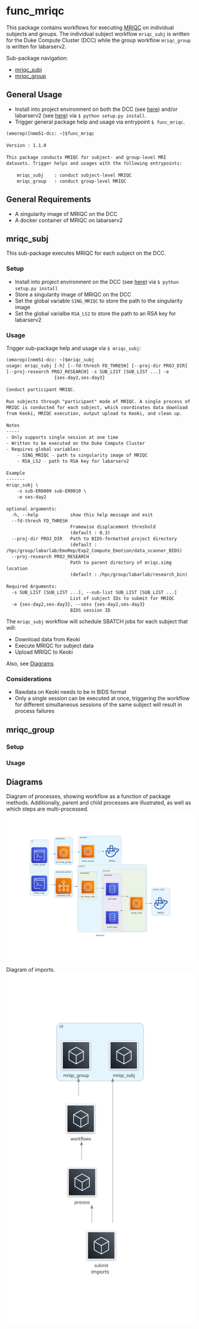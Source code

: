# func_mriqc
This package contains workflows for executing [MRIQC](https://mriqc.readthedocs.io/en/latest/) on individual subjects and groups. The individual subject workflow `mriqc_subj` is written for the Duke Compute Cluster (DCC) while the group workflow `mriqc_group` is written for labarserv2.

Sub-package navigation:
- [mriqc_subj](#mriqc_subj)
- [mriqc_group](#mriqc_group)
  

## General Usage
- Install into project environment on both the DCC (see [here](https://github.com/labarlab/conda_dcc)) and/or labarserv2 (see [here](https://github.com/labarlab/conda_labarserv2)) via `$ python setup.py install`.
- Trigger general package help and usage via entrypoint `$ func_mriqc`.

```
(emorep)[nmm51-dcc: ~]$func_mriqc 

Version : 1.1.0

This package conducts MRIQC for subject- and group-level MRI
datasets. Trigger helps and usages with the following entrypoints:

    mriqc_subj    : conduct subject-level MRIQC
    mriqc_group   : conduct group-level MRIQC

```

## General Requirements
- A singularity image of MRIQC on the DCC
- A docker container of MRIQC on labarserv2


## mriqc_subj
This sub-package executes MRIQC for each subject on the DCC. 


### Setup
- Install into project environment on the DCC (see [here](https://github.com/labarlab/conda_dcc)) via `$ python setup.py install`
- Store a singularity image of MRIQC on the DCC
- Set the global variable `SING_MRIQC` to store the path to the singularity image
- Set the global varialbe `RSA_LS2` to store the path to an RSA key for labarserv2


### Usage
Trigger sub-package help and usage via `$ mriqc_subj`:

```
(emorep)[nmm51-dcc: ~]$mriqc_subj
usage: mriqc_subj [-h] [--fd-thresh FD_THRESH] [--proj-dir PROJ_DIR] [--proj-research PROJ_RESEARCH] -s SUB_LIST [SUB_LIST ...] -e
                  {ses-day2,ses-day3}

Conduct participant MRIQC.

Run subjects through "participant" mode of MRIQC. A single process of
MRIQC is conducted for each subject, whick coordinates data download
from Keoki, MRIQC execution, output upload to Keoki, and clean up.

Notes
-----
- Only supports single session at one time
- Written to be executed on the Duke Compute Cluster
- Requires global variables:
    - SING_MRIQC - path to singularity image of MRIQC
    - RSA_LS2 - path to RSA key for labarserv2

Example
-------
mriqc_subj \
    -s sub-ER0009 sub-ER0010 \
    -e ses-day2

optional arguments:
  -h, --help            show this help message and exit
  --fd-thresh FD_THRESH
                        Framewise displacement threshold
                        (default : 0.3)
  --proj-dir PROJ_DIR   Path to BIDS-formatted project directory
                        (default : /hpc/group/labarlab/EmoRep/Exp2_Compute_Emotion/data_scanner_BIDS)
  --proj-research PROJ_RESEARCH
                        Path to parent directory of mriqc.simg location
                        (default : /hpc/group/labarlab/research_bin)

Required Arguments:
  -s SUB_LIST [SUB_LIST ...], --sub-list SUB_LIST [SUB_LIST ...]
                        List of subject IDs to submit for MRIQC
  -e {ses-day2,ses-day3}, --sess {ses-day2,ses-day3}
                        BIDS session ID

```

The `mriqc_subj` workflow will schedule SBATCH jobs for each subject that will:
- Download data from Keoki
- Execute MRIQC for subject data
- Upload MRIQC to Keoki

Also, see [Diagrams](#diagrams)


### Considerations
- Rawdata on Keoki needs to be in BIDS format
- Only a single session can be executed at once, triggering the workflow for different simultaneous sessions of the same subject will result in process failures


## mriqc_group

### Setup

### Usage


## Diagrams
Diagram of processes, showing workflow as a function of package methods. Additionally, parent and child processes are illustrated, as well as which steps are multi-processed.
![Process](diagrams/process.png)

Diagram of imports.
![Imports](diagrams/imports.png)
